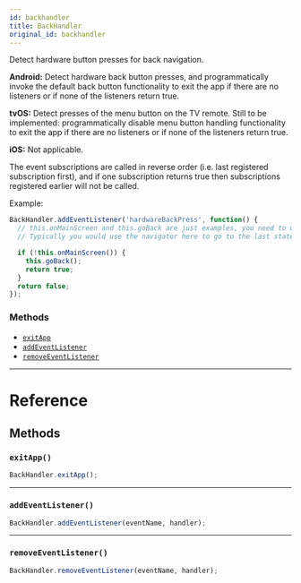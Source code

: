 ```yaml
---
id: backhandler
title: BackHandler
original_id: backhandler
---
```


Detect hardware button presses for back navigation.

**Android:** Detect hardware back button presses, and programmatically invoke the default back button functionality to exit the app if there are no listeners or if none of the listeners return true.

**tvOS:** Detect presses of the menu button on the TV remote. Still to be implemented: programmatically disable menu button handling functionality to exit the app if there are no listeners or if none of the listeners return true.

**iOS:** Not applicable.

The event subscriptions are called in reverse order (i.e. last registered subscription first), and if one subscription returns true then subscriptions registered earlier will not be called.

Example:

```jsx
BackHandler.addEventListener('hardwareBackPress', function() {
  // this.onMainScreen and this.goBack are just examples, you need to use your own implementation here
  // Typically you would use the navigator here to go to the last state.

  if (!this.onMainScreen()) {
    this.goBack();
    return true;
  }
  return false;
});
```

### Methods

- [`exitApp`](backhandler.md#exitapp)
- [`addEventListener`](backhandler.md#addeventlistener)
- [`removeEventListener`](backhandler.md#removeeventlistener)

---

# Reference

## Methods

### `exitApp()`

```jsx
BackHandler.exitApp();
```

---

### `addEventListener()`

```jsx
BackHandler.addEventListener(eventName, handler);
```

---

### `removeEventListener()`

```jsx
BackHandler.removeEventListener(eventName, handler);
```
